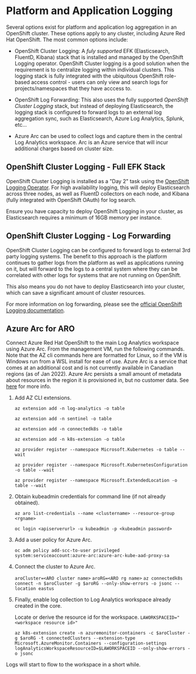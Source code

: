 # Platform and Application Logging

Several options exist for platform and application log aggregation in an OpenShift cluster.  These options apply to any cluster, including Azure Red Hat OpenShift.  The most common options include:

* OpenShift Cluster Logging: A *fuly supported* EFK (Elasticsearch, FluentD, Kibana) stack that is installed and managed by the OpenShift Logging operator.  OpenShift Cluster logging is a good solution when the requirement is to centralize logging within individual clusters.  This logging stack is fully integrated with the ubiquitous OpenShift role-based access control - users can only view and search logs for projects/namespaces that they have acccess to.

* OpenShift Log Forwarding: This also uses the fully supported *OpenShift Cluster Logging* stack, but instead of deploying Elasticsearch, the logging stack is configured to forward logs to an external log aggregation sync, such as Elasticsearch, Azure Log Analytics, Splunk, etc...

* Azure Arc can be used to collect logs and capture them in the central Log Analytics workspace.  Arc is an Azure service that will incur additional charges based on cluster size.

## OpenShift Cluster Logging - Full EFK Stack

OpenShift Cluster Logging is installed as a "Day 2" task using the [OpenShift Logging Operator](https://docs.openshift.com/container-platform/4.9/logging/cluster-logging-deploying.html).  For high availability logging, this will deploy Elasticsearch across three nodes, as well as FluentD collectors on each node, and Kibana (fully integrated with OpenShift OAuth) for log search.

Ensure you have capacity to deploy OpenShift Logging in your cluster, as Elasticsearch requires a minimum of 16GB memory per instance.

## OpenShift Cluster Logging - Log Forwarding

OpenShift Cluster Logging can be configured to forward logs to external 3rd party logging systems.  The benefit to this approach is the platform continues to gather logs from the platform as well as applications running on it, but will forward to the logs to a central system where they can be correlated with other logs for systems that are not running on OpenShift.

This also means you do not have to deploy Elasticsearch into your cluster, which can save a significant amount of cluster resources.

For more information on log forwarding, please see the [official OpenShift Logging documentation](https://docs.openshift.com/container-platform/4.9/logging/cluster-logging-external.html).

## Azure Arc for ARO

Connect Azure Red Hat OpenShift to the main Log Analytics workspace using Azure Arc. From the management VM, run the following commands. Note that the AZ cli commands here are formatted for Linux, so if the VM is Windows run from a WSL install for ease of use.  Azure Arc is a service that comes at an additional cost and is not currently available in Canadian regions (as of Jan 2022). Azure Arc persists a small amount of metadata about resources in the region it is provisioned in, but no customer data. See [here](https://docs.microsoft.com/en-us/azure/azure-arc/servers/agent-overview#instance-metadata) for more info.

1. Add AZ CLI extensions.

    `az extension add -n log-analytics -o table`

    `az extension add -n sentinel -o table`

    `az extension add -n connectedk8s -o table`

    `az extension add -n k8s-extension -o table`

    `az provider register --namespace Microsoft.Kubernetes -o table --wait`

    `az provider register --namespace Microsoft.KubernetesConfiguration -o table --wait`

    `az provider register --namespace Microsoft.ExtendedLocation -o table --wait`

1. Obtain kubeadmin credentials for command line (if not already obtained).  

    `az aro list-credentials --name <clustername> --resource-group <rgname>`

    `oc login <apiserverurl> -u kubeadmin -p <kubeadmin password>`

1. Add a user policy for Azure Arc.

    `oc adm policy add-scc-to-user privileged system:serviceaccount:azure-arc:azure-arc-kube-aad-proxy-sa`

1. Connect the cluster to Azure Arc.

    `aroCluster=<ARO cluster name>`
    `aroRG=<ARO rg name>`
    `az connectedk8s connect -n $aroCluster -g $aroRG --only-show-errors -o jsonc --location eastus`

    

1. Finally, enable log collection to Log Analytics workspace already created in the core.  

    Locate or derive the resource id for the workspace.
    `LAWORKSPACEID="<workspace resource id>"`

    `az k8s-extension create -n azuremonitor-containers -c $aroCluster -g $aroRG -t connectedClusters --extension-type Microsoft.AzureMonitor.Containers --configuration-settings logAnalyticsWorkspaceResourceID=$LAWORKSPACEID --only-show-errors -o jsonc`

Logs will start to flow to the workspace in a short while.